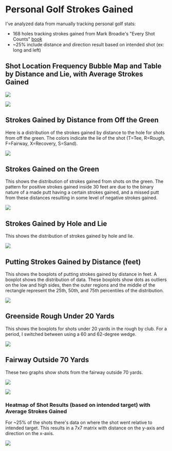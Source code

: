 # Personal Golf Strokes Gained
I've analyzed data from manually tracking personal golf stats:
- 168 holes tracking strokes gained from Mark Broadie's "Every Shot Counts" [book](https://www.amazon.com/Every-Shot-Counts-Revolutionary-Performance/dp/1592407501)
- ~25% include distance and direction result based on intended shot (ex: long and left)


## Shot Location Frequency Bubble Map and Table by Distance and Lie, with Average Strokes Gained

![](/images/_bubble_map.png)


![](/images/_shots_sg_table.png)


## Strokes Gained by Distance from Off the Green
Here is a distribution of the strokes gained by distance to the hole for shots from off the green. The colors indicate the lie of the shot (T=Tee, R=Rough, F=Fairway, X=Recovery, S=Sand).

![](/images/SG_dist_not_on_green.png)

## Strokes Gained on the Green
This shows the distribution of strokes gained from shots on the green. The pattern for positive strokes gained inside 30 feet are due to the binary nature of a made putt having a certain strokes gained, and a missed putt from these distances resulting in some level of negative strokes gained.

![](/images/SG_green.png)

## Strokes Gained by Hole and Lie
This shows the distribution of strokes gained by hole and lie.

![](/images/SG_by_Hole_and_Lie.png)

## Putting Strokes Gained by Distance (feet)
This shows the boxplots of putting strokes gained by distance in feet. A boxplot shows the distribution of data. These boxplots show dots as outliers on the low and high sides, then the outer regions and the middle of the rectangle represent the 25th, 50th, and 75th percentiles of the distribution.

![](/images/Putting_SG_by_dist.png)

## Greenside Rough Under 20 Yards
This shows the boxplots for shots under 20 yards in the rough by club. For a period, I switched between using a 60 and 62-degree wedge.

![](/images/Greenside_Rough.png)

## Fairway Outside 70 Yards
These two graphs show shots from the fairway outside 70 yards.

![](/images/FW_outside_70_yards.png)

![](/images/W_outside_70_yards_2.png)



### Heatmap of Shot Results (based on intended target) with Average Strokes Gained
For ~25% of the shots there's data on where the shot went relative to intended target. This results in a 7x7 matrix with distance on the y-axis and direction on the x-axis.

![](/images/heatmap_1.png)
